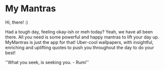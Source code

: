 # My Mantras

Hi, there! :) 

Had a tough day, feeling okay-ish or meh today? Yeah, we have all been there. All you need is some powerful and happy mantras to lift your day up. MyMantras is just the app for that! Uber-cool wallpapers, with insightful, enriching and uplifting quotes to push you throughout the day to do your best! 

''What you seek, is seeking you. - Rumi''
